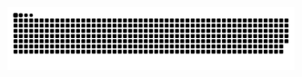 
<picture>
  <source
    media="(prefers-color-scheme: dark)"
    srcset="https://raw.githubusercontent.com/hyewone/hyewone/output/github-contribution-grid-snake-dark.svg"
  />
  <source
    media="(prefers-color-scheme: light)"
    srcset="https://raw.githubusercontent.com/hyewone/hyewone/output/github-contribution-grid-snake.svg"
  />
  <img
    alt="github contribution grid snake animation"
    src="https://raw.githubusercontent.com/hyewone/hyewone/output/github-contribution-grid-snake.svg"
  />
</picture>
